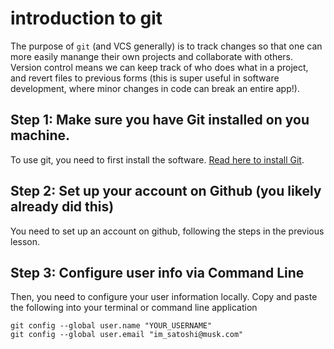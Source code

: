 # introduction to git

The purpose of `git` (and VCS generally) is to track changes so that
one can more easily manange their own projects and collaborate with
others. Version control means we can keep track of who does what in a
project, and revert files to previous forms (this is super useful in
software development, where minor changes in code can break an entire
app!).

## Step 1: Make sure you have Git installed on you machine.

To use git, you need to first install the software. [Read here to
install
Git](https://git-scm.com/book/en/v2/Getting-Started-Installing-Git).

## Step 2: Set up your account on Github (you likely already did this)

You need to set up an account on github, following the steps in the
previous lesson.

## Step 3: Configure user info via Command Line

Then, you need to configure your user information locally. Copy and
paste the following into your terminal or command line application 

```console
git config --global user.name "YOUR_USERNAME"
git config --global user.email "im_satoshi@musk.com"
```